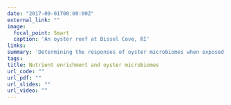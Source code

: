```yaml
---
date: "2017-09-01T00:00:00Z"
external_link: ""
image:
  focal_point: Smart
  caption: 'An oyster reef at Bissel Cove, RI'
links:
summary: 'Determining the responses of oyster microbiomes when exposed to high nutrient conditions.'
tags:
title: Nutrient enrichment and oyster microbiomes
url_code: ""
url_pdf: ""
url_slides: ""
url_video: ""
---
```

